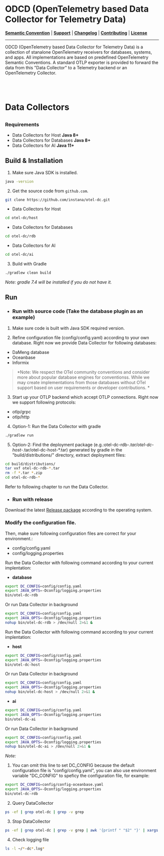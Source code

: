 # ODCD (OpenTelemetry based Data Collector for Telemetry Data)

**[Semantic Convention](docs/semconv)** |
**[Support](docs/support/README.md)** |
**[Changelog](CHANGELOG.md)** |
**[Contributing](CONTRIBUTING.md)** |
**[License](LICENSE)**

---
ODCD (OpenTelemetry based Data Collector for Telemetry Data) is a collection of stanalone OpenTelemetry receivers for databases, systems, and apps. All implementations are based on predefined OpenTelemetry Semantic Conventions. A standard OTLP exporter is provided to forward the data from this "Data Collector" to a Telemetry backend or an OpenTelemetry Collector.

<br><br>

# Data Collectors

## 
### Requirements
- Data Collectors for Host **Java 8+**
- Data Collectors for Databases **Java 8+**
- Data Collectors for AI **Java 11+**

## Build & Installation

1) Make sure Java SDK is installed.
```bash
java -version
```

2) Get the source code from `github.com`.
```bash
git clone https://github.com/instana/otel-dc.git
```
- Data Collectors for Host
```bash
cd otel-dc/host
```
- Data Collectors for Databases
```bash
cd otel-dc/rdb
```
- Data Collectors for AI
```bash
cd otel-dc/ai
```
3) Build with Gradle
```bash
./gradlew clean build
```
*Note: gradle 7.4 will be installed if you do not have it.*

## Run

- ### Run with source code (Take the database plugin as an example)

1) Make sure code is built with Java SDK required version.

2) Refine configuration file (config/config.yaml) according to your own database. Right now we provide Data Collector for following databases:
  - DaMeng database
  - Oceanbase
  - Informix
  
  >*Note: We respect the OTel community conventions and consider more about popular database engines for conventionss. While we may create implementations from those databases without OTel support based on user requirements or developer contributions. *

3) Start up your OTLP backend which accept OTLP connections. Right now we support following protocols:
- otlp/grpc
- otlp/http

4) Option-1: Run the Data Collector with gradle
```bash
./gradlew run
```
5) Option-2: Find the deployment package (e.g.:otel-dc-rdb-*.tar/otel-dc-host-*.tar/otel-dc-host-*.tar) generated by gradle in the "build/distributions/" directory, extract deployment files:
```bash
cd build/distributions/
tar vxf otel-dc-rdb-*.tar
rm -f *.tar *.zip
cd otel-dc-rdb-*
```
Refer to following chapter to run the Data Collector. 

- ### Run with release
Download the latest  [Release package](https://github.com/instana/otel-dc/releases/tag/Release) according to the operating system.

### Modify the configuration file.
Then, make sure following configuration files are correct for your environment.:
  - config/config.yaml
  - config/logging.properties

Run the Data Collector with following command according to your current implentation:
- **database**
```bash
export DC_CONFIG=config/config.yaml
export JAVA_OPTS=-Dconfig/logging.properties
bin/otel-dc-rdb
```
Or run Data Collector in background
```bash
export DC_CONFIG=config/config.yaml
export JAVA_OPTS=-Dconfig/logging.properties
nohup bin/otel-dc-rdb > /dev/null 2>&1 &
```


Run the Data Collector with following command according to your current implentation:
- **host**
```bash
export DC_CONFIG=config/config.yaml
export JAVA_OPTS=-Dconfig/logging.properties
bin/otel-dc-host
```
Or run Data Collector in background
```bash
export DC_CONFIG=config/config.yaml
export JAVA_OPTS=-Dconfig/logging.properties
nohup bin/otel-dc-host > /dev/null 2>&1 &
```

- **ai**
```bash
export DC_CONFIG=config/config.yaml
export JAVA_OPTS=-Dconfig/logging.properties
bin/otel-dc-ai
```
Or run Data Collector in background
```bash
export DC_CONFIG=config/config.yaml
export JAVA_OPTS=-Dconfig/logging.properties
nohup bin/otel-dc-ai > /dev/null 2>&1 &
```

*Note:* 
1) You can omit this line to set DC_CONFIG because the default configuration file is "config/config.yaml", you can also use environment variable "DC_CONFIG" to speficy the configuration file, for example:
```bash
export DC_CONFIG=config/config-oceanbase.yaml
export JAVA_OPTS=-Dconfig/logging.properties
bin/otel-dc-rdb
```

2) Query DataCollector
```bash
ps -ef | grep otel-dc | grep -v grep
```

3) Stop DataCollector
```bash
ps -ef | grep otel-dc | grep -v grep | awk '{printf " "$2" "}' | xargs kill -9
```

4) Check logging file
```bash
ls -l ~/*-dc*.log*
```
